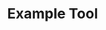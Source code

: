 ---
title: Example Tool
layout: tool
tags:
  - Test
description: This is an example tool published from obsidian mobile through Github Publisher plugin.
link: https://syazarilasyraf.com
share: true
---